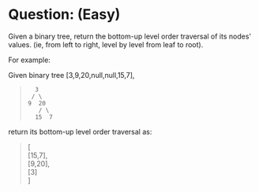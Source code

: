 # Question: (Easy)

Given a binary tree, return the bottom-up level order traversal of its nodes' values. (ie, from left to right, level by level from leaf to root).

For example:

Given binary tree [3,9,20,null,null,15,7],

>       3      
>      / \     
>     9  20  
>        / \	 
>       15  7	 

return its bottom-up level order traversal as:

>[			<br>
>  [15,7],  <br>
>  [9,20],  <br>
>  [3]      <br>
>] 




